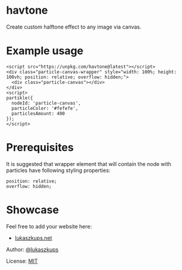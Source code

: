 # havtone

Create custom halftone effect to any image via canvas.


# Example usage

```
<script src="https://unpkg.com/havtone@latest"></script>
<div class="particle-canvas-wrapper" style="width: 100%; height: 100vh; position: relative; overflow: hidden;">
  <div class="particle-canvas"></div>
</div>
<script>
partikle({
  nodeId: 'particle-canvas',
  particleColor: '#fefefe',
  particlesAmount: 400
});
</script>
```

# Prerequisites

It is suggested that wrapper element that will contain the node with particles have following styling properties:

```
position: relative;
overflow: hidden;
```

# Showcase

Feel free to add your website here:

- [lukaszkups.net](https://lukaszkups.net)

Author: [@lukaszkups](https://github.com/lukaszkups)

License: [MIT](https://github.com/lukaszkups/partikle/blob/main/LICENSE)
